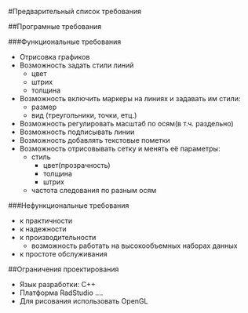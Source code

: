 #Предварительный список требования

##Програмные требования

###Функциональные требования

* Отрисовка графиков
* Возможность задать стили линий
	* цвет
	* штрих
	* толщина
* Возможность включить маркеры на линиях и задавать им стили:
	* размер
	* вид (треугольники, точки, етц.)
* Возможность регулировать масштаб по осям(в т.ч. раздельно)
* Возможность подписывать линии
* Возможность добавлять текстовые пометки
* Возможность отрисовывать сетку и менять её параметры:
	* стиль
		* цвет(прозрачность)
		* толщина
		* штрих
	* частота следования по разным осям

###Нефункциональные требования

* к практичности
* к надежности
* к производительности 
	* возможность работать на высокообъемных наборах данных
* к простоте обслуживания

##Ограничения проектирования

* Язык разработки: С++
* Платформа RadStudio ....
* Для рисования использовать OpenGL
